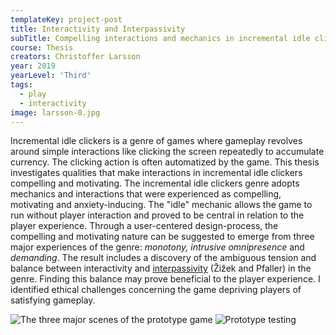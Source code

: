 ```yaml
---
templateKey: project-post
title: Interactivity and Interpassivity
subTitle: Compelling interactions and mechanics in incremental idle clickers
course: Thesis
creators: Christoffer Larsson
year: 2019
yearLevel: 'Third'
tags:
  - play
  - interactivity
image: larsson-0.jpg
---
```


Incremental idle clickers is a genre of games where gameplay revolves around simple interactions like clicking the screen repeatedly to accumulate currency. The clicking action is often automatized by the game. This thesis investigates qualities that make interactions in incremental idle clickers compelling and motivating. The incremental idle clickers genre adopts mechanics and interactions that were experienced as compelling, motivating and anxiety-inducing. The "idle" mechanic allows the game to run without player interaction and proved to be central in relation to the player experience. Through a user-centered design-process, the compelling and motivating nature can be suggested to emerge from three major experiences of the genre: *monotony, intrusive omnipresence* and *demanding*. The result includes a discovery of the ambiguous tension and balance between interactivity and [interpassivity](https://en.wikipedia.org/wiki/Interpassivity) (Žižek and Pfaller) in the genre. Finding this balance may prove beneficial to the player experience. I identified ethical challenges concerning the game depriving players of satisfying gameplay.

<ImageSet>

![The three major scenes of the prototype game](images/larsson-1.jpg 'The three major scenes of the prototype game')
![Prototype testing](images/larsson-2.gif 'Prototype testing')

</ImageSet>